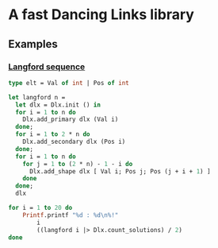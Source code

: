 # A fast Dancing Links library

## Examples

### [Langford sequence](https://en.wikipedia.org/wiki/Langford_pairing)

```ocaml
type elt = Val of int | Pos of int

let langford n =
  let dlx = Dlx.init () in
  for i = 1 to n do
    Dlx.add_primary dlx (Val i)
  done;
  for i = 1 to 2 * n do
    Dlx.add_secondary dlx (Pos i)
  done;
  for i = 1 to n do
    for j = 1 to (2 * n) - 1 - i do
      Dlx.add_shape dlx [ Val i; Pos j; Pos (j + i + 1) ]
    done
  done;
  dlx
```

```ocaml
for i = 1 to 20 do
    Printf.printf "%d : %d\n%!"
        i
        ((langford i |> Dlx.count_solutions) / 2)
done
```
